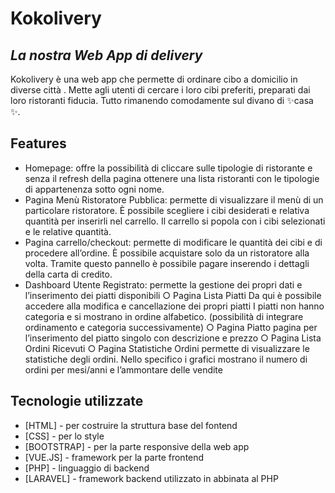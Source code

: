 # Kokolivery
## _La nostra Web App di delivery_

Kokolivery è una web app che permette di ordinare cibo a domicilio in diverse città .
Mette agli utenti di cercare i loro cibi preferiti, preparati dai loro ristoranti fiducia. Tutto
rimanendo comodamente sul divano di ✨casa ✨.

## Features

- Homepage:
offre la possibilità di cliccare sulle tipologie di ristorante e senza il refresh della
pagina ottenere una lista ristoranti con le tipologie di appartenenza sotto ogni nome.
- Pagina Menù Ristoratore Pubblica:
permette di visualizzare il menù di un particolare ristoratore.
È possibile scegliere i cibi desiderati e relativa quantità per inserirli nel carrello.
Il carrello si popola con i cibi selezionati e le relative quantità.
- Pagina carrello/checkout:
permette di modificare le quantità dei cibi e di procedere all’ordine.
È possibile acquistare solo da un ristoratore alla volta.
Tramite questo pannello è possibile pagare inserendo i dettagli della carta di credito.
- Dashboard Utente Registrato:
permette la gestione dei propri dati e l’inserimento dei piatti disponibili
○ Pagina Lista Piatti
Da qui è possibile accedere alla modifica e cancellazione dei propri piatti
I piatti non hanno categoria e si mostrano in ordine alfabetico. (possibilità di
integrare ordinamento e categoria successivamente)
○ Pagina Piatto
pagina per l’inserimento del piatto singolo con descrizione e prezzo
○ Pagina Lista Ordini Ricevuti
○ Pagina Statistiche Ordini
permette di visualizzare le statistiche degli ordini.
Nello specifico i grafici mostrano il numero di ordini per mesi/anni e
l’ammontare delle vendite

## Tecnologie utilizzate
- [HTML] - per costruire la struttura base del fontend
- [CSS] - per lo style 
- [BOOTSTRAP] - per la parte responsive della web app
- [VUE.JS] - framework per la parte frontend 
- [PHP] - linguaggio di backend
- [LARAVEL] - framework backend utilizzato in abbinata al PHP
